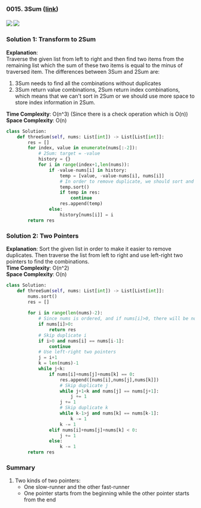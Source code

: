 ### 0015. 3Sum ([link](https://leetcode.com/problems/3sum/))
#### ![](https://img.shields.io/badge/Tag-Array_TwoPointers-brightgreen.svg) ![](https://img.shields.io/badge/Difficult-Medium-brightgreen.svg)
### Solution 1: Transform to 2Sum
**Explanation**:  
Traverse the given list from left to right and then find two items from the remaining list which the sum of these two 
items is equal to the minus of traversed item. The differences between 3Sum and 2Sum are:
1. 3Sum needs to find all the combinations without duplicates
2. 3Sum return value combinations, 2Sum return index combinations, which means that we can't sort in 2Sum or we should 
   use more space to store index information in 2Sum.
   
**Time Complexity**: O(n^3)  (Since there is a check operation which is O(n))  
**Space Complexity**: O(n)
``` python
class Solution:
    def threeSum(self, nums: List[int]) -> List[List[int]]:
        res = []
        for index, value in enumerate(nums[:-2]):
            # 2Sum: target = -value
            history = {}
            for i in range(index+1,len(nums)):
                if -value-nums[i] in history:
                    temp = [value, -value-nums[i], nums[i]]
                    # In order to remove duplicate, we should sort and check
                    temp.sort()
                    if temp in res: 
                        continue
                    res.append(temp)
                else:
                    history[nums[i]] = i
        return res
```

### Solution 2: Two Pointers
**Explanation**: Sort the given list in order to make it easier to remove duplicates. Then traverse the list from left 
to right and use left-right two pointers to find the combinations.  
**Time Complexity**: O(n^2)  
**Space Complexity**: O(n)
``` python
class Solution:
    def threeSum(self, nums: List[int]) -> List[List[int]]:
        nums.sort()
        res = []
        
        for i in range(len(nums)-2):
            # Since nums is ordered, and if nums[i]>0, there will be no j,k made nums[i]+nums[j]+nums[k] == 0
            if nums[i]>0:
                return res
            # Skip duplicate i
            if i>0 and nums[i] == nums[i-1]:
                continue
            # Use left-right two pointers
            j = i+1
            k = len(nums)-1
            while j<k:
                if nums[i]+nums[j]+nums[k] == 0:
                    res.append([nums[i],nums[j],nums[k]])
                    # Skip duplicate j
                    while j+1<k and nums[j] == nums[j+1]:
                        j += 1
                    j += 1
                    # Skip duplicate k
                    while k-1>j and nums[k] == nums[k-1]:
                        k -= 1
                    k -= 1 
                elif nums[i]+nums[j]+nums[k] < 0:
                    j += 1
                else:
                    k -= 1
        return res
```

### Summary
1. Two kinds of two pointers: 
    * One slow-runner and the other fast-runner
    * One pointer starts from the beginning while the other pointer starts from the end
